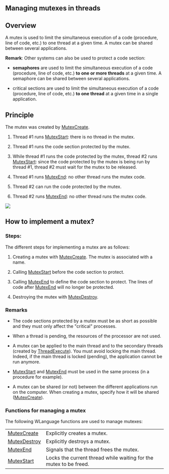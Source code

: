 
## Managing mutexes in threads
			

<a name="NOTE1"></a>
<a name="NOTE1_1"></a>


## Overview
<a name="overview_ELTTEXTE000172"></a>
A mutex is used to limit the simultaneous execution of a code (procedure, line of code, etc.) to one thread at a given time. A mutex can be shared between several applications. 

**Remark**: Other systems can also be used to protect a code section: 

- **semaphores** are used to limit the simultaneous execution of a code (procedure, line of code, etc.) **to one or more threads** at a given time. A semaphore can be shared between several applications. 

- critical sections are used to limit the simultaneous execution of a code (procedure, line of code, etc.) **to one thread** at a given time in a single application.






<a name="NOTE2"></a>
<a name="NOTE2_1"></a>


## Principle
<a name="principle_ELTTEXTE000196"></a>
The mutex was created by [MutexCreate](../WDLang1/1000019022.md).

1. Thread #1 runs [MutexStart](../WDLang1/1000019023.md): there is no thread in the mutex.

2. Thread #1 runs the code section protected by the mutex.

3. While thread #1 runs the code protected by the mutex, thread #2 runs [MutexStart](../WDLang1/1000019023.md): since the code protected by the mutex is being run by thread #1, thread #2 must wait for the mutex to be released.

4. Thread #1 runs [MutexEnd](../WDLang1/1000019024.md): no other thread runs the mutex code.

5. Thread #2 can run the code protected by the mutex.

6. Thread #2 runs [MutexEnd](../WDLang1/1000019024.md): no other thread runs the mutex code.




![](https://doc.pcsoft.fr/en-US/images/image.awp?langid=3&name=Mutex.gif)


<a name="NOTE3"></a>
<a name="NOTE3_1"></a>


## How to implement a mutex?
<a name="how_implement_mutex_ELTTEXTE000220"></a>


### Steps:
<a name="steps_ELTPARAGRAPHE000073"></a>

The different steps for implementing a mutex are as follows:

1. Creating a mutex with [MutexCreate](../WDLang1/1000019022.md). The mutex is associated with a name.

2. Calling [MutexStart](../WDLang1/1000019023.md) before the code section to protect.

3. Calling [MutexEnd](../WDLang1/1000019024.md) to define the code section to protect. The lines of code after [MutexEnd](../WDLang1/1000019024.md) will no longer be protected.

4. Destroying the mutex with [MutexDestroy](../WDLang1/1000019025.md).



<a name="NOTE3_2"></a>


### Remarks
<a name="remarks_ELTPARAGRAPHE000100"></a>

- The code sections protected by a mutex must be as short as possible and they must only affect the "critical" processes.

- When a thread is pending, the resources of the processor are not used.

- A mutex can be applied to the main thread and to the secondary threads (created by [ThreadExecute](../WDLang1/3077024.md)). You must avoid locking the main thread. Indeed, if the main thread is locked (pending), the application cannot be run anymore.

- [MutexStart](../WDLang1/1000019023.md) and [MutexEnd](../WDLang1/1000019024.md) must be used in the same process (in a procedure for example).

- A mutex can be shared (or not) between the different applications run on the computer. When creating a mutex, specify how it will be shared ([MutexCreate](../WDLang1/1000019022.md)).



<a name="NOTE3_3"></a>


### Functions for managing a mutex
<a name="functions_for_managing_mutex_ELTPARAGRAPHE000122"></a>The following WLanguage functions are used to manage mutexes:



|   |   |
| --- | --- |
| [MutexCreate](../WDLang1/1000019022.md) | Explicitly creates a mutex. |
| [MutexDestroy](../WDLang1/1000019025.md) | Explicitly destroys a mutex. |
| [MutexEnd](../WDLang1/1000019024.md) | Signals that the thread frees the mutex. |
| [MutexStart](../WDLang1/1000019023.md) | Locks the current thread while waiting for the mutex to be freed. |






